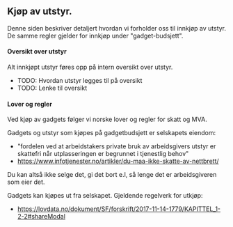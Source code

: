 ## Kjøp av utstyr.

Denne siden beskriver detaljert hvordan vi forholder oss til innkjøp av utstyr. De samme regler gjelder for innkjøp under "gadget-budsjett".

#### Oversikt over utstyr

Alt innkjøpt utstyr føres opp på intern oversikt over utstyr.

- TODO: Hvordan utstyr legges til på oversikt
- TODO: Lenke til oversikt

#### Lover og regler
Ved kjøp av gadgets følger vi norske lover og regler for skatt og MVA.

Gadgets og utstyr som kjøpes på gadgetbudsjett er selskapets eiendom:

- "fordelen ved at arbeidstakers private bruk av arbeidsgivers utstyr er skattefri når utplasseringen er begrunnet i tjenestlig behov"
- https://www.infotjenester.no/artikler/du-maa-ikke-skatte-av-nettbrett/

Du kan altså ikke selge det, gi det bort e.l, så lenge det er arbeidsgiveren som eier det.

Gadgets kan kjøpes ut fra selskapet. Gjeldende regelverk for utkjøp:

- https://lovdata.no/dokument/SF/forskrift/2017-11-14-1779/KAPITTEL_1-2-2#shareModal
